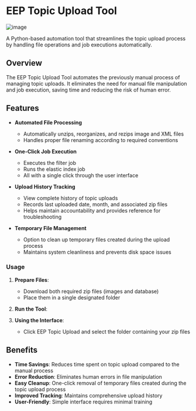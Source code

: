 # EEP Topic Upload Tool

![image](https://github.com/user-attachments/assets/ccd4d5a7-bb4c-4555-9794-b9115dce30b5)


A Python-based automation tool that streamlines the topic upload process by handling file operations and job executions automatically.

## Overview

The EEP Topic Upload Tool automates the previously manual process of managing topic uploads. It eliminates the need for manual file manipulation and job execution, saving time and reducing the risk of human error.

## Features

- **Automated File Processing**
  - Automatically unzips, reorganizes, and rezips image and XML files
  - Handles proper file renaming according to required conventions
  
- **One-Click Job Execution**
  - Executes the filter job
  - Runs the elastic index job
  - All with a single click through the user interface

- **Upload History Tracking**
  - View complete history of topic uploads
  - Records last uploaded date, month, and associated zip files
  - Helps maintain accountability and provides reference for troubleshooting

- **Temporary File Management**
  - Option to clean up temporary files created during the upload process
  - Maintains system cleanliness and prevents disk space issues


### Usage
1. **Prepare Files**:
   - Download both required zip files (images and database)
   - Place them in a single designated folder

2. **Run the Tool**:

3. **Using the Interface**:
   - Click EEP Topic Upload and select the folder containing your zip files

## Benefits

- **Time Savings**: Reduces time spent on topic upload compared to the manual process
- **Error Reduction**: Eliminates human errors in file manipulation
- **Easy Cleanup**: One-click removal of temporary files created during the topic upload process
- **Improved Tracking**: Maintains comprehensive upload history
- **User-Friendly**: Simple interface requires minimal training


